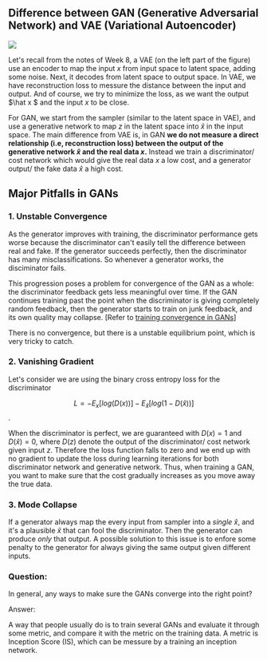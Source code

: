## Difference between GAN (Generative Adversarial Network) and VAE (Variational Autoencoder)

![](/images/week09/09-3/GANvsVAE.jpg)

Let's recall from the notes of Week 8, a VAE (on the left part of the figure) use an encoder to map the input $x$ from input space to latent space, adding some noise. Next, it decodes from latent space to output space. In VAE, we have reconstruction loss to messure the distance between the input and output. And of course, we try to minimize the loss, as we want the output $\hat x $ and the input $x$ to be close.

For GAN, we start from the sampler (similar to the latent space in VAE), and use a generative network to map $z$  in the latent space into $\hat x$ in the input space. The main difference from VAE is, in GAN **we do not measure a direct relationship (i.e, reconstruction loss) between the output of the generative network $\hat x$ and the real data $x$.** Instead we train a discriminator/ cost network which would give the real data $x$ a low cost, and a generator output/ the fake data $\hat x$ a high cost.



## Major Pitfalls in GANs

### 1. Unstable Convergence

As the generator improves with training, the discriminator performance gets worse because the discriminator can't easily tell the difference between real and fake. If the generator succeeds perfectly, then the discriminator has many misclassifications. So whenever a generator works, the disciminator fails.

This progression poses a problem for convergence of the GAN as a whole: the discriminator feedback gets less meaningful over time. If the GAN continues training past the point when the discriminator is giving completely random feedback, then the generator starts to train on junk feedback, and its own quality may collapse. [Refer to [training convergence in GANs](https://developers.google.com/machine-learning/gan/training)]

There is no convergence, but there is a unstable equilibrium point, which is very tricky to catch.

###  2. Vanishing Gradient

Let's consider we are using the binary cross entropy loss for the discriminator

$$L = - E_x[log(D(x))] - E_\hat x[log(1-D(\hat x))]$$. 

When the discriminator is perfect, we are guaranteed with $D(x)=1$ and $D(\hat x)=0$, where $D(z)$ denote the output of the discriminator/ cost network given input $z$. Therefore the loss function falls to zero and we end up with no gradient to update the loss during learning iterations for both discriminator network and generative network. Thus, when training a GAN, you want to make sure that the cost gradually increases as you move away the true data.

### 3. Mode Collapse

 If a generator always map the every input from sampler into a *single* $\hat x$, and it's a plausible $\hat x$ that can fool the discriminator. Then the generator can produce *only* that output. A possible solution to this issue is to enfore some penalty to the generator for always giving the same output given different inputs.



### Question:

In general, any ways to make sure the GANs converge into the right point?

Answer:

A way that people usually do is to train several GANs and evaluate it through some metric, and compare it with the metric on the training data. A metric is Inception Score (IS), which can be messure by a training an inception network.

